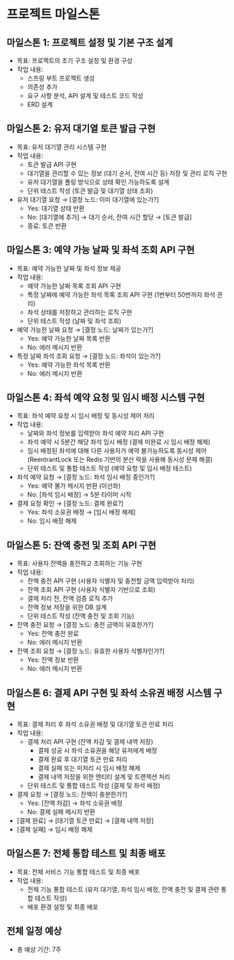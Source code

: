 # 프로젝트 마일스톤

## 마일스톤 1: 프로젝트 설정 및 기본 구조 설계
- 목표: 프로젝트의 초기 구조 설정 및 환경 구성
- 작업 내용:
  - 스프링 부트 프로젝트 생성
  - 의존성 추가
  - 요구 사항 분석, API 설계 및 테스트 코드 작성 
  - ERD 설계
## 마일스톤 2: 유저 대기열 토큰 발급 구현
- 목표: 유저 대기열 관리 시스템 구현
- 작업 내용:
  - 토큰 발급 API 구현
  - 대기열을 관리할 수 있는 정보 (대기 순서, 잔여 시간 등) 저장 및 관리 로직 구현
  - 유저 대기열을 폴링 방식으로 상태 확인 가능하도록 설계
  - 단위 테스트 작성 (토큰 발급 및 대기열 상태 조회)
- 유저 대기열 요청 → [결정 노드: 이미 대기열에 있는가?]
  - Yes: 대기열 상태 반환
  - No: [대기열에 추가] → 대기 순서, 잔여 시간 할당 → [토큰 발급]
  - 종료: 토큰 반환
## 마일스톤 3: 예약 가능 날짜 및 좌석 조회 API 구현
- 목표: 예약 가능한 날짜 및 좌석 정보 제공
- 작업 내용:
  - 예약 가능한 날짜 목록 조회 API 구현
  - 특정 날짜에 예약 가능한 좌석 목록 조회 API 구현 (1번부터 50번까지 좌석 관리)
  - 좌석 상태를 저장하고 관리하는 로직 구현
  - 단위 테스트 작성 (날짜 및 좌석 조회)
- 예약 가능한 날짜 요청 → [결정 노드: 날짜가 있는가?]
  - Yes: 예약 가능한 날짜 목록 반환
  - No: 에러 메시지 반환
- 특정 날짜 좌석 조회 요청 → [결정 노드: 좌석이 있는가?]
  - Yes: 예약 가능한 좌석 목록 반환
  - No: 에러 메시지 반환
## 마일스톤 4: 좌석 예약 요청 및 임시 배정 시스템 구현
- 목표: 좌석 예약 요청 시 임시 배정 및 동시성 제어 처리
- 작업 내용:
  - 날짜와 좌석 정보를 입력받아 좌석 예약 처리 API 구현
  - 좌석 예약 시 5분간 해당 좌석 임시 배정 (결제 미완료 시 임시 배정 해제)
  - 임시 배정된 좌석에 대해 다른 사용자가 예약 불가능하도록 동시성 제어 (ReentrantLock 또는 Redis 기반의 분산 락을 사용해 동시성 문제 해결)
  - 단위 테스트 및 통합 테스트 작성 (예약 요청 및 임시 배정 테스트)
- 좌석 예약 요청 → [결정 노드: 좌석 임시 배정 중인가?]
  - Yes: 예약 불가 메시지 반환 (이선좌)
  - No: [좌석 임시 배정] → 5분 타이머 시작
- 결제 요청 확인 → [결정 노드: 결제 완료?]
  - Yes: 좌석 소유권 배정 → [임시 배정 해제]
  - No: 임시 배정 해제
## 마일스톤 5: 잔액 충전 및 조회 API 구현
- 목표: 사용자 잔액을 충전하고 조회하는 기능 구현
- 작업 내용:
  - 잔액 충전 API 구현 (사용자 식별자 및 충전할 금액 입력받아 처리)
  - 잔액 조회 API 구현 (사용자 식별자 기반으로 조회)
  - 결제 처리 전, 잔액 검증 로직 추가
  - 잔액 정보 저장을 위한 DB 설계
  - 단위 테스트 작성 (잔액 충전 및 조회 기능)
- 잔액 충전 요청 → [결정 노드: 충전 금액이 유효한가?]
  - Yes: 잔액 충전 완료
  - No: 에러 메시지 반환
- 잔액 조회 요청 → [결정 노드: 유효한 사용자 식별자인가?]
  - Yes: 잔액 정보 반환
  - No: 에러 메시지 반환
## 마일스톤 6: 결제 API 구현 및 좌석 소유권 배정 시스템 구현
- 목표: 결제 처리 후 좌석 소유권 배정 및 대기열 토큰 만료 처리
- 작업 내용:
  - 결제 처리 API 구현 (잔액 차감 및 결제 내역 저장)
    - 결제 성공 시 좌석 소유권을 해당 유저에게 배정
    - 결제 완료 후 대기열 토큰 만료 처리
    - 결제 실패 또는 미처리 시 임시 배정 해제
    - 결제 내역 저장을 위한 엔티티 설계 및 트랜잭션 처리
  - 단위 테스트 및 통합 테스트 작성 (결제 및 좌석 배정)
- 결제 요청 → [결정 노드: 잔액이 충분한가?]
  - Yes: [잔액 차감] → 좌석 소유권 배정
  - No: 결제 실패 메시지 반환
- [결제 완료] → [대기열 토큰 만료] → [결제 내역 저장]
- [결제 실패] → 임시 배정 해제

## 마일스톤 7: 전체 통합 테스트 및 최종 배포
- 목표: 전체 서비스 기능 통합 테스트 및 최종 배포 
- 작업 내용:
  - 전체 기능 통합 테스트 (유저 대기열, 좌석 임시 배정, 잔액 충전 및 결제 관련 통합 테스트 작성)
  - 배포 환경 설정 및 최종 배포
## 전체 일정 예상
- 총 예상 기간: 7주
